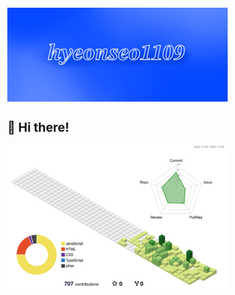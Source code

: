 ![배경이미지](hyeonseo1109.jpg)
# 💙 Hi there!

![](./profile-3d-contrib/profile-green-animate.svg)
 
<!--
## Hi there 👋
**hyeonseo1109/hyeonseo1109** is a ✨ _special_ ✨ repository because its `README.md` (this file) appears on your GitHub profile.

Here are some ideas to get you started:

- 🔭 I’m currently working on ...
- 🌱 I’m currently learning ...
- 👯 I’m looking to collaborate on ...
- 🤔 I’m looking for help with ...
- 💬 Ask me about ...
- 📫 How to reach me: ...
- 😄 Pronouns: ...
- ⚡ Fun fact: ...
-->
